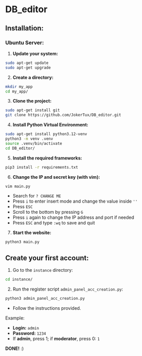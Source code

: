 
# DB_editor

## Installation:

### Ubuntu Server:

1. **Update your system:**

```bash
sudo apt-get update
sudo apt-get upgrade
```

2. **Create a directory:**

```bash
mkdir my_app
cd my_app/
```

3. **Clone the project:**

```bash
sudo apt-get install git
git clone https://github.com/JokerTux/DB_editor.git
```

4. **Install Python Virtual Environment:**

```bash
sudo apt-get install python3.12-venv
python3 -m venv .venv
source .venv/bin/activate
cd DB_editor/
```

5. **Install the required frameworks:**

```bash
pip3 install -r requirements.txt
```

6. **Change the IP and secret key (with vim):**

```bash
vim main.py
```

- Search for `? CHANGE ME`
- Press `i` to enter insert mode and change the value inside `''`
- Press `ESC`
- Scroll to the bottom by pressing `G`
- Press `i` again to change the IP address and port if needed
- Press `ESC` and type `:wq` to save and quit

7. **Start the website:**

```bash
python3 main.py
```

## Create your first account:

1. Go to the `instance` directory:

```bash
cd instance/
```

2. Run the register script `admin_panel_acc_creation.py`:

```bash
python3 admin_panel_acc_creation.py
```

- Follow the instructions provided.

Example:

- **Login:** `admin`
- **Password:** `1234`
- If **admin**, press 1; if **moderator**, press 0: `1`

**DONE!** :)
